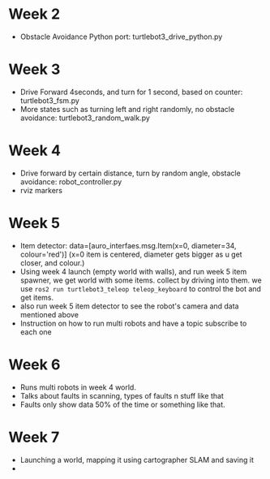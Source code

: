# Week 2
- Obstacle Avoidance Python port: turtlebot3_drive_python.py

# Week 3
- Drive Forward 4seconds, and turn for 1 second, based on counter: turtlebot3_fsm.py
- More states such as turning left and right randomly, no obstacle avoidance: turtlebot3_random_walk.py

# Week 4
- Drive forward by certain distance, turn by random angle, obstacle avoidance: robot_controller.py
- rviz markers

# Week 5
- Item detector: data=[auro_interfaes.msg.Item(x=0, diameter=34, colour='red')] (x=0 item is centered, diameter gets bigger as u get closer, and colour.)
- Using week 4 launch (empty world with walls), and run week 5 item spawner, we get world with some items. collect by driving into them. we use ```ros2 run turtlebot3_teleop teleop_keyboard``` to control the bot and get items.
- also run week 5 item detector to see the robot's camera and data mentioned above
- Instruction on how to run multi robots and have a topic subscribe to each one

# Week 6
- Runs multi robots in week 4 world.
- Talks about faults in scanning, types of faults n stuff like that
- Faults only show data 50% of the time or something like that.

# Week 7
- Launching a world, mapping it using cartographer SLAM and saving it
- 
